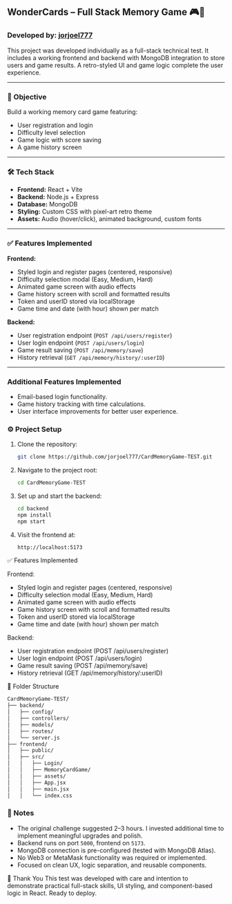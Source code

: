 ## WonderCards – Full Stack Memory Game 🎮🚀

### Developed by: [jorjoel777](https://github.com/jorjoel777)

This project was developed individually as a full-stack technical test. It includes a working frontend and backend with MongoDB integration to store users and game results. A retro-styled UI and game logic complete the user experience.

---

### 🧠 Objective

Build a working memory card game featuring:
- User registration and login
- Difficulty level selection
- Game logic with score saving
- A game history screen

---

### 🛠️ Tech Stack

- **Frontend:** React + Vite
- **Backend:** Node.js + Express
- **Database:** MongoDB
- **Styling:** Custom CSS with pixel-art retro theme
- **Assets:** Audio (hover/click), animated background, custom fonts

---
### ✅ Features Implemented

**Frontend:**
- Styled login and register pages (centered, responsive)
- Difficulty selection modal (Easy, Medium, Hard)
- Animated game screen with audio effects
- Game history screen with scroll and formatted results
- Token and userID stored via localStorage
- Game time and date (with hour) shown per match

**Backend:**
- User registration endpoint (`POST /api/users/register`)
- User login endpoint (`POST /api/users/login`)
- Game result saving (`POST /api/memory/save`)
- History retrieval (`GET /api/memory/history/:userID`)

---
### Additional Features Implemented

- Email-based login functionality.
- Game history tracking with time calculations.
- User interface improvements for better user experience.​

 
### ⚙️ Project Setup

1. Clone the repository:
   ```bash
   git clone https://github.com/jorjoel777/CardMemoryGame-TEST.git


2. Navigate to the project root:
   ```bash
   cd CardMemoryGame-TEST

3. Set up and start the backend:
   ```bash
   cd backend
   npm install
   npm start

5. Visit the frontend at:
   ```bash
   http://localhost:5173

✅ Features Implemented

Frontend:
-  Styled login and register pages (centered, responsive)
-  Difficulty selection modal (Easy, Medium, Hard)
-  Animated game screen with audio effects
-  Game history screen with scroll and formatted results
-  Token and userID stored via localStorage
-  Game time and date (with hour) shown per match

Backend:
-  User registration endpoint (POST /api/users/register)
-  User login endpoint (POST /api/users/login)
-  Game result saving (POST /api/memory/save)
-  History retrieval (GET /api/memory/history/:userID)


📁 Folder Structure
   ```bash
CardMemoryGame-TEST/
├── backend/
│   ├── config/
│   ├── controllers/
│   ├── models/
│   ├── routes/
│   └── server.js
├── frontend/
│   ├── public/
│   ├── src/
│   │   ├── Login/
│   │   ├── MemoryCardGame/
│   │   ├── assets/
│   │   ├── App.jsx
│   │   ├── main.jsx
│   │   └── index.css


 ```
### 📌 Notes

- The original challenge suggested 2–3 hours. I invested additional time to implement meaningful upgrades and polish.
- Backend runs on port `5000`, frontend on `5173`.
- MongoDB connection is pre-configured (tested with MongoDB Atlas).
- No Web3 or MetaMask functionality was required or implemented.
- Focused on clean UX, logic separation, and reusable components.

🙌 Thank You
This test was developed with care and intention to demonstrate practical full-stack skills, UI styling, and component-based logic in React.
Ready to deploy.



